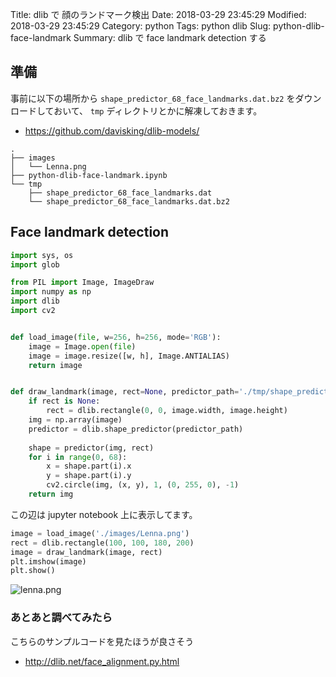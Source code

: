 Title: dlib で 顔のランドマーク検出
Date: 2018-03-29 23:45:29
Modified: 2018-03-29 23:45:29
Category: python
Tags: python dlib 
Slug: python-dlib-face-landmark
Summary: dlib で face landmark detection する

## 準備

事前に以下の場所から `shape_predictor_68_face_landmarks.dat.bz2` をダウンロードしておいて、
`tmp` ディレクトリとかに解凍しておきます。

* https://github.com/davisking/dlib-models/

```
.
├── images
│   └── Lenna.png
├── python-dlib-face-landmark.ipynb
└── tmp
    ├── shape_predictor_68_face_landmarks.dat
    └── shape_predictor_68_face_landmarks.dat.bz2
```

## Face landmark detection

```python
import sys, os
import glob

from PIL import Image, ImageDraw
import numpy as np
import dlib
import cv2


def load_image(file, w=256, h=256, mode='RGB'):
    image = Image.open(file)
    image = image.resize([w, h], Image.ANTIALIAS)
    return image


def draw_landmark(image, rect=None, predictor_path='./tmp/shape_predictor_68_face_landmarks.dat'):
    if rect is None:
        rect = dlib.rectangle(0, 0, image.width, image.height)
    img = np.array(image)
    predictor = dlib.shape_predictor(predictor_path)
    
    shape = predictor(img, rect)
    for i in range(0, 68):
        x = shape.part(i).x
        y = shape.part(i).y
        cv2.circle(img, (x, y), 1, (0, 255, 0), -1)
    return img
```

この辺は jupyter notebook 上に表示してます。

```python
image = load_image('./images/Lenna.png')
rect = dlib.rectangle(100, 100, 180, 200)
image = draw_landmark(image, rect)
plt.imshow(image)
plt.show()
```

![lenna.png]({attach}images/lenna.png)

### あとあと調べてみたら

こちらのサンプルコードを見たほうが良さそう

* http://dlib.net/face_alignment.py.html

